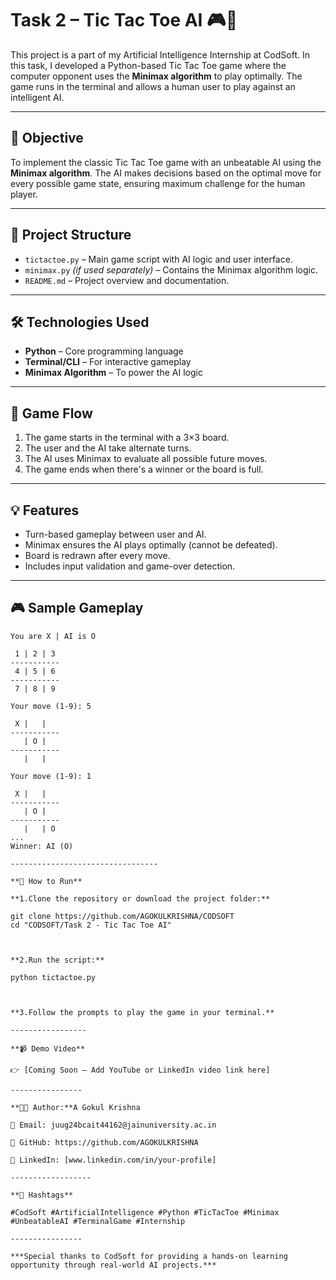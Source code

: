 # Task 2 – Tic Tac Toe AI 🎮🧠

This project is a part of my Artificial Intelligence Internship at CodSoft. In this task, I developed a Python-based Tic Tac Toe game where the computer opponent uses the **Minimax algorithm** to play optimally. The game runs in the terminal and allows a human user to play against an intelligent AI.

---

## 🎯 Objective

To implement the classic Tic Tac Toe game with an unbeatable AI using the **Minimax algorithm**. The AI makes decisions based on the optimal move for every possible game state, ensuring maximum challenge for the human player.

---

## 📂 Project Structure

- `tictactoe.py` – Main game script with AI logic and user interface.
- `minimax.py` *(if used separately)* – Contains the Minimax algorithm logic.
- `README.md` – Project overview and documentation.

---

## 🛠 Technologies Used

- **Python** – Core programming language
- **Terminal/CLI** – For interactive gameplay
- **Minimax Algorithm** – To power the AI logic

---

## 🔄 Game Flow

1. The game starts in the terminal with a 3×3 board.
2. The user and the AI take alternate turns.
3. The AI uses Minimax to evaluate all possible future moves.
4. The game ends when there's a winner or the board is full.

---

## 💡 Features

- Turn-based gameplay between user and AI.
- Minimax ensures the AI plays optimally (cannot be defeated).
- Board is redrawn after every move.
- Includes input validation and game-over detection.

---

## 🎮 Sample Gameplay

```text
You are X | AI is O

 1 | 2 | 3
-----------
 4 | 5 | 6
-----------
 7 | 8 | 9

Your move (1-9): 5

 X |   |  
-----------
   | O |  
-----------
   |   |  

Your move (1-9): 1

 X |   |  
-----------
   | O |  
-----------
   |   | O
...
Winner: AI (O)

---------------------------------

**🚀 How to Run**

**1.Clone the repository or download the project folder:**

git clone https://github.com/AGOKULKRISHNA/CODSOFT
cd "CODSOFT/Task 2 - Tic Tac Toe AI"



**2.Run the script:**

python tictactoe.py



**3.Follow the prompts to play the game in your terminal.**

-----------------

**📹 Demo Video**

👉 [Coming Soon – Add YouTube or LinkedIn video link here]

----------------

**👨‍💻 Author:**A Gokul Krishna 

📧 Email: juug24bcait44162@jainuniversity.ac.in

🔗 GitHub: https://github.com/AGOKULKRISHNA

🔗 LinkedIn: [www.linkedin.com/in/your-profile]

------------------

**🔖 Hashtags**

#CodSoft #ArtificialIntelligence #Python #TicTacToe #Minimax #UnbeatableAI #TerminalGame #Internship

----------------

***Special thanks to CodSoft for providing a hands-on learning opportunity through real-world AI projects.***



